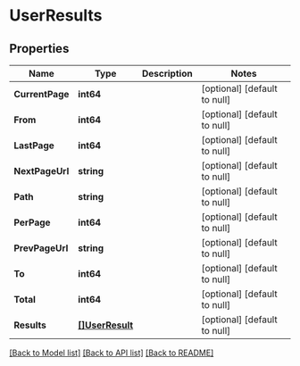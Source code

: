 # UserResults

## Properties
Name | Type | Description | Notes
------------ | ------------- | ------------- | -------------
**CurrentPage** | **int64** |  | [optional] [default to null]
**From** | **int64** |  | [optional] [default to null]
**LastPage** | **int64** |  | [optional] [default to null]
**NextPageUrl** | **string** |  | [optional] [default to null]
**Path** | **string** |  | [optional] [default to null]
**PerPage** | **int64** |  | [optional] [default to null]
**PrevPageUrl** | **string** |  | [optional] [default to null]
**To** | **int64** |  | [optional] [default to null]
**Total** | **int64** |  | [optional] [default to null]
**Results** | [**[]UserResult**](UserResult.md) |  | [optional] [default to null]

[[Back to Model list]](../README.md#documentation-for-models) [[Back to API list]](../README.md#documentation-for-api-endpoints) [[Back to README]](../README.md)


